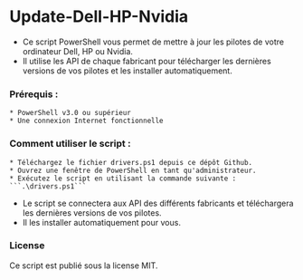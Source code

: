 # Update-Dell-HP-Nvidia

+ Ce script PowerShell vous permet de mettre à jour les pilotes de votre ordinateur Dell, HP ou Nvidia. 
+ Il utilise les API de chaque fabricant pour télécharger les dernières versions de vos pilotes et les installer automatiquement.

### Prérequis :

    * PowerShell v3.0 ou supérieur
    * Une connexion Internet fonctionnelle

### Comment utiliser le script : 

    * Téléchargez le fichier drivers.ps1 depuis ce dépôt Github.
    * Ouvrez une fenêtre de PowerShell en tant qu'administrateur.
    * Exécutez le script en utilisant la commande suivante : ```.\drivers.ps1```

+ Le script se connectera aux API des différents fabricants et téléchargera les dernières versions de vos pilotes. 
+ Il les installer automatiquement pour vous.

### License

Ce script est publié sous la license MIT.
